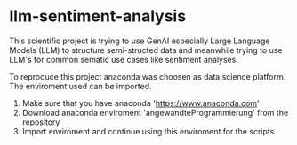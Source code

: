 # llm-sentiment-analysis
This scientific project is trying to use GenAI especially Large Language Models (LLM) to structure semi-structed data and meanwhile trying to use LLM's for common sematic use cases like sentiment analyses.

To reproduce this project anaconda was choosen as data science platform. The enviroment used can be imported.

1. Make sure that you have anaconda 'https://www.anaconda.com'
2. Download anaconda enviroment 'angewandteProgrammierung' from the repository
3. Import enviroment and continue using this enviroment for the scripts
